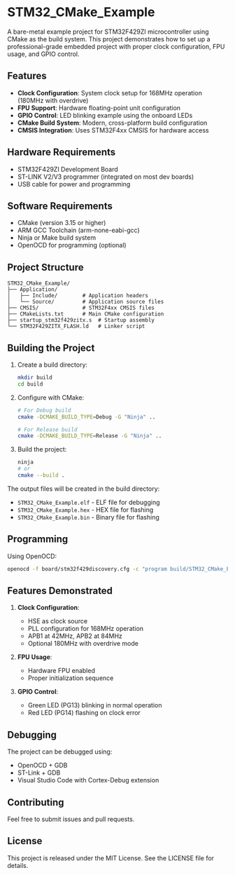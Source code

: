 # STM32_CMake_Example

A bare-metal example project for STM32F429ZI microcontroller using CMake as the build system. This project demonstrates how to set up a professional-grade embedded project with proper clock configuration, FPU usage, and GPIO control.

## Features

- **Clock Configuration**: System clock setup for 168MHz operation (180MHz with overdrive)
- **FPU Support**: Hardware floating-point unit configuration
- **GPIO Control**: LED blinking example using the onboard LEDs
- **CMake Build System**: Modern, cross-platform build configuration
- **CMSIS Integration**: Uses STM32F4xx CMSIS for hardware access

## Hardware Requirements

- STM32F429ZI Development Board
- ST-LINK V2/V3 programmer (integrated on most dev boards)
- USB cable for power and programming

## Software Requirements

- CMake (version 3.15 or higher)
- ARM GCC Toolchain (arm-none-eabi-gcc)
- Ninja or Make build system
- OpenOCD for programming (optional)

## Project Structure

```
STM32_CMake_Example/
├── Application/
│   ├── Include/        # Application headers
│   └── Source/         # Application source files
├── CMSIS/              # STM32F4xx CMSIS files
├── CMakeLists.txt      # Main CMake configuration
├── startup_stm32f429zitx.s  # Startup assembly
└── STM32F429ZITX_FLASH.ld   # Linker script
```

## Building the Project

1. Create a build directory:
   ```bash
   mkdir build
   cd build
   ```

2. Configure with CMake:
   ```bash
   # For Debug build
   cmake -DCMAKE_BUILD_TYPE=Debug -G "Ninja" ..

   # For Release build
   cmake -DCMAKE_BUILD_TYPE=Release -G "Ninja" ..
   ```

3. Build the project:
   ```bash
   ninja
   # or
   cmake --build .
   ```

The output files will be created in the build directory:
- `STM32_CMake_Example.elf` - ELF file for debugging
- `STM32_CMake_Example.hex` - HEX file for flashing
- `STM32_CMake_Example.bin` - Binary file for flashing

## Programming

Using OpenOCD:
```bash
openocd -f board/stm32f429discovery.cfg -c "program build/STM32_CMake_Example.elf verify reset exit"
```

## Features Demonstrated

1. **Clock Configuration**:
   - HSE as clock source
   - PLL configuration for 168MHz operation
   - APB1 at 42MHz, APB2 at 84MHz
   - Optional 180MHz with overdrive mode

2. **FPU Usage**:
   - Hardware FPU enabled
   - Proper initialization sequence

3. **GPIO Control**:
   - Green LED (PG13) blinking in normal operation
   - Red LED (PG14) flashing on clock error

## Debugging

The project can be debugged using:
- OpenOCD + GDB
- ST-Link + GDB
- Visual Studio Code with Cortex-Debug extension

## Contributing

Feel free to submit issues and pull requests.

## License

This project is released under the MIT License. See the LICENSE file for details.
